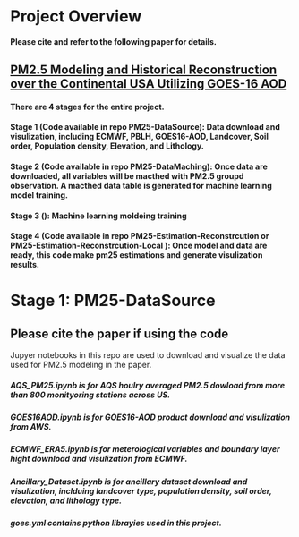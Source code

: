 
# Project Overview 
#### Please cite and refer to the following paper for details.
## [PM2.5 Modeling and Historical Reconstruction over the Continental USA Utilizing GOES-16 AOD](https://doi.org/10.3390/rs13234788)
#### There are 4 stages for the entire project.
#### Stage 1 (Code available in repo PM25-DataSource): Data download and visulization, including ECMWF, PBLH, GOES16-AOD, Landcover, Soil order, Population density, Elevation, and Lithology.
#### Stage 2 (Code available in repo PM25-DataMaching): Once data are downloaded, all variables will be macthed with PM2.5 groupd observation. A macthed data table is generated for machine learning model training.
#### Stage 3 (): Machine learning moldeing training
#### Stage 4 (Code available in repo PM25-Estimation-Reconstrcution or PM25-Estimation-Reconstrcution-Local ): Once model and data are ready, this code make pm25 estimations and generate visulization results.

# Stage 1: PM25-DataSource
## Please cite the paper if using the code
Jupyer notebooks in this repo are used to download and visualize the data used for PM2.5 modeling in the paper.
##### AQS_PM25.ipynb is for AQS houlry averaged PM2.5 dowload from more than 800 monityoring stations across US.
##### GOES16AOD.ipynb is for GOES16-AOD product download and visulization from AWS.
##### ECMWF_ERA5.ipynb is for meterological variables and boundary layer hight download and visulization from ECMWF.
##### Ancillary_Dataset.ipynb is for ancillary dataset download and visulization, inclduing landcover type, population density, soil order, elevation, and lithology type.
##### goes.yml contains python librayies used in this project.

